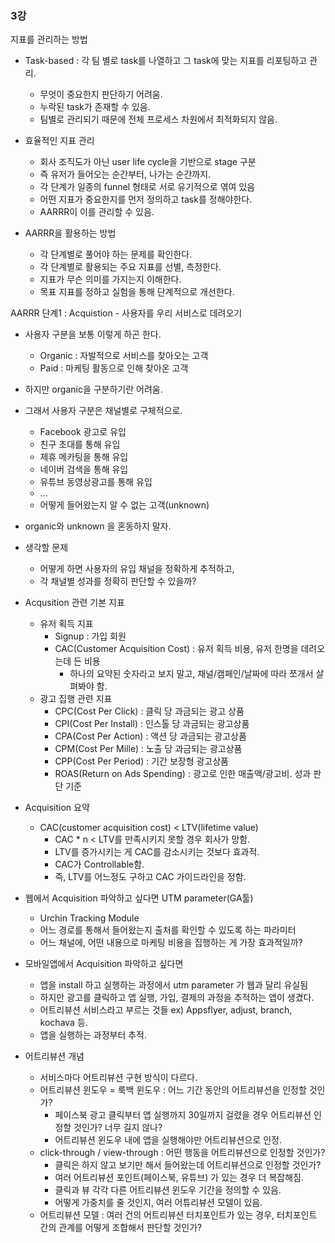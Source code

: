 ### 3강

지표를 관리하는 방법
- Task-based : 각 팀 별로 task를 나열하고 그 task에 맞는 지표를 리포팅하고 관리.
    - 무엇이 중요한지 판단하기 어려움. 
    - 누락된 task가 존재할 수 있음.
    - 팀별로 관리되기 때문에 전체 프로세스 차원에서 최적화되지 않음.

- 효율적인 지표 관리
    - 회사 조직도가 아닌 user life cycle을 기반으로 stage 구분
    - 즉 유저가 들어오는 순간부터, 나가는 순간까지.
    - 각 단계가 일종의 funnel 형태로 서로 유기적으로 엮여 있음
    - 어떤 지표가 중요한지를 먼저 정의하고 task를 정해야한다.
    - AARRR이 이를 관리할 수 있음.

- AARRR을 활용하는 방법
    - 각 단계별로 풀어야 하는 문제를 확인한다.
    - 각 단계별로 활용되는 주요 지표를 선별, 측정한다.
    - 지표가 무슨 의미를 가지는지 이해한다.
    - 목표 지표를 정하고 실험을 통해 단계적으로 개선한다.

AARRR 단계1 : Acquistion - 사용자를 우리 서비스로 데려오기
- 사용자 구분을 보통 이렇게 하곤 한다.
    - Organic : 자발적으로 서비스를 찾아오는 고객
    - Paid : 마케팅 활동으로 인해 찾아온 고객
- 하지만 organic을 구분하기란 어려움.
- 그래서 사용자 구분은 채널별로 구체적으로.
    - Facebook 광고로 유입
    - 친구 초대를 통해 유입
    - 제휴 메카팅을 통해 유입
    - 네이버 검색을 통해 유입
    - 유튜브 동영상광고를 통해 유입
    - ... 
    - 어떻게 들어왔는지 알 수 없는 고객(unknown)
- organic와 unknown 을 혼동하지 말자.
- 생각할 문제
    - 어떻게 하면 사용자의 유입 채널을 정확하게 추적하고,
    - 각 채널별 성과를 정확히 판단할 수 있을까?

- Acqusition 관련 기본 지표
    - 유저 획득 지표
        - Signup : 가입 회원
        - CAC(Customer Acquisition Cost) : 유저 획득 비용, 유저 한명을 데려오는데 든 비용
            - 하나의 요약된 숫자라고 보지 말고, 채널/캠페인/날짜에 따라 쪼개서 살펴봐야 함.
    - 광고 집행 관련 지표
        - CPC(Cost Per Click) : 클릭 당 과금되는 광고 상품
        - CPI(Cost Per Install) : 인스톨 당 과금되는 광고상품
        - CPA(Cost Per Action) : 액션 당 과금되는 광고상품
        - CPM(Cost Per Mille) : 노출 당 과금되는 광고상품
        - CPP(Cost Per Period) : 기간 보장형 광고상품
        - ROAS(Return on Ads Spending) : 광고로 인한 매출액/광고비. 성과 판단 기준

- Acquisition 요약
    - CAC(customer acquisition cost) < LTV(lifetime value)
        - CAC * n < LTV를 만족시키지 못할 경우 회사가 망함.
        - LTV를 증가시키는 게 CAC를 감소시키는 것보다 효과적. 
        - CAC가 Controllable함. 
        - 즉, LTV를 어느정도 구하고 CAC 가이드라인을 정함.

- 웹에서 Acquisition 파악하고 싶다면 UTM parameter(GA툴)
    - Urchin Tracking Module
    - 어느 경로를 통해서 들어왔는지 출처를 확인할 수 있도록 하는 파라미터
    - 어느 채널에, 어떤 내용으로 마케팅 비용을 집행하는 게 가장 효과적일까?

- 모바일앱에서 Acquisition 파악하고 싶다면
    - 앱을 install 하고 실행하는 과정에서 utm parameter 가 웹과 달리 유실됨
    - 하지만 광고를 클릭하고 앱 실행, 가입, 결제의 과정을 추적하는 앱이 생겼다. 
    - 어트리뷰션 서비스라고 부르는 것들 ex) Appsflyer, adjust, branch, kochava 등.
    - 앱을 실행하는 과정부터 추적.

- 어트리뷰션 개념
    - 서비스마다 어트리뷰션 구현 방식이 다르다.
    - 어트리뷰션 윈도우 = 룩백 윈도우 : 어느 기간 동안의 어트리뷰션을 인정할 것인가?
        - 페이스북 광고 클릭부터 앱 실행까지 30일까지 걸렸을 경우 어트리뷰션 인정할 것인가? 너무 길지 않나?
        - 어트리뷰션 윈도우 내에 앱을 실행해야만 어트리뷰션으로 인정.
    - click-through / view-through : 어떤 행동을 어트리뷰션으로 인정할 것인가?
        - 클릭은 하지 않고 보기만 해서 들어왔는데 어트리뷰션으로 인정할 것인가?
        - 여러 어트리뷰션 포인트(페이스북, 유튜브) 가 있는 경우 더 복잡해짐. 
        - 클릭과 뷰 각각 다른 어트리뷰션 윈도우 기간을 정의할 수 있음. 
        - 어떻게 가중치를 줄 것인지, 여러 어튜리뷰션 모델이 있음.
    - 어트리뷰션 모델 : 여러 건의 어트리뷰션 터치포인트가 있는 경우, 터치포인트 간의 관계를 어떻게 조합해서 판단할 것인가?
